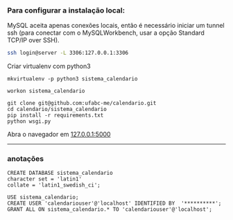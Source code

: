 ### Para configurar a instalação local:

MySQL aceita apenas conexões locais, então é necessário iniciar um tunnel ssh (para conectar com o MySQLWorkbench, usar a opção Standard TCP/IP over SSH).
```bash
ssh login@server -L 3306:127.0.0.1:3306
```

Criar virtualenv com python3
```
mkvirtualenv -p python3 sistema_calendario
```
```
workon sistema_calendario
```
```
git clone git@github.com:ufabc-me/calendario.git
cd calendario/sistema_calendario
pip install -r requirements.txt
python wsgi.py
```
Abra o navegador em [127.0.0.1:5000](http://127.0.0.1:5000)


------------------
### anotações

```
CREATE DATABASE sistema_calendario
character set = 'latin1'
collate = 'latin1_swedish_ci';
```

```
USE sistema_calendario;
CREATE USER 'calendariouser'@'localhost' IDENTIFIED BY  '**********';
GRANT ALL ON sistema_calendario.* TO 'calendariouser'@'localhost';
```
